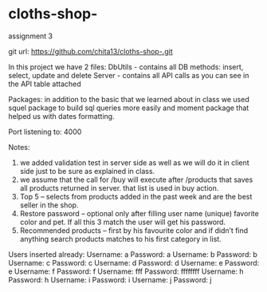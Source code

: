 # cloths-shop-
assignment 3 

git url: https://github.com/chita13/cloths-shop-.git

In this project we have 2 files:
DbUtils - contains all DB methods: insert, select, update and delete
Server - contains all API calls as you can see in the API table attached

Packages: in addition to the basic that we learned about in class we used squel package to build sql queries more easily and moment package that helped us with dates formatting.

Port listening to: 4000

Notes: 
1. we added validation test in server side as well as we will do it in client side just to be sure as explained in class.
2. we assume that the call for /buy will execute after /products that saves all products returned in server. that list is used in buy action.
3. Top 5 – selects from products added in the past week and are the best seller in the shop.
4. Restore password – optional only after filling user name (unique) favorite color and pet. If all this 3 match the user will get his password.
5. Recommended products – first by his favourite color and if didn’t find anything search products matches to his first category in list.

Users inserted already:
Username: a Password: a
Username: b Password: b
Username: c Password: c
Username: d Password: d
Username: e Password: e
Username: f Password: f
Username: fff Password: ffffffff
Username: h Password: h
Username: i Password: i
Username: j Password: j

